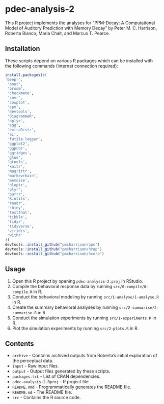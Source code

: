
<!-- README.md is generated from README.Rmd. Please edit that file -->

# pdec-analysis-2

This R project implements the analyses for “PPM-Decay: A Computational
Model of Auditory Prediction with Memory Decay” by Peter M. C. Harrison,
Roberta Bianco, Maria Chait, and Marcus T. Pearce.

## Installation

These scripts depend on various R packages which can be installed with
the following commands (Internet connection required):

``` r
install.packages(c(
'beepr',
 'boot',
 'broom',
 'checkmate',
 'covr',
 'cowplot',
 'cpm',
 'devtools',
 'DiagrammeR',
 'dplyr',
 'egg',
 'extraDistr',
 'ez',
 'futile.logger',
 'ggplot2',
 'ggpubr',
 'ggridges',
 'glue',
 'gtools',
 'knitr',
 'magrittr',
 'markovchain',
 'memoise',
 'nloptr',
 'plyr',
 'purrr',
 'R.utils',
 'readr',
 'shiny',
 'testthat',
 'tibble',
 'tidyr',
 'tidyverse',
 'viridis',
 'withr'
))
devtools::install_github("pmcharrison/ppm")
devtools::install_github("pmcharrison/hrep")
devtools::install_github("pmcharrison/hcorp")
```

## Usage

1)  Open this R project by opening `pdec-analysis-2.proj` in RStudio.
2)  Compile the behavioral response data by running
    `src/0-compile/0-compile.R` in R.
3)  Conduct the behavioral modeling by running
    `src/1-analyse/1-analyse.R` in R.
4)  Create the summary behavioral analyses by running
    `src/2-summarise/2-summarise.R` in R.
5)  Conduct the simulation experiments by running `src/1-experiments.R`
    in R.
6)  Plot the simulation experiments by running `src/2-plots.R` in R.

## Contents

  - `archive` - Contains archived outputs from Roberta’s initial
    exploration of the perceptual data.
  - `input` - Raw input files.
  - `output` - Output files generated by these scripts.
  - `packages.txt` - List of CRAN dependencies.
  - `pdec-analysis-2.Rproj` - R project file.
  - `README.Rmd` - Programmatically generates the README file.
  - `README.md` - The README file.
  - `src` - Contains the R source code.
